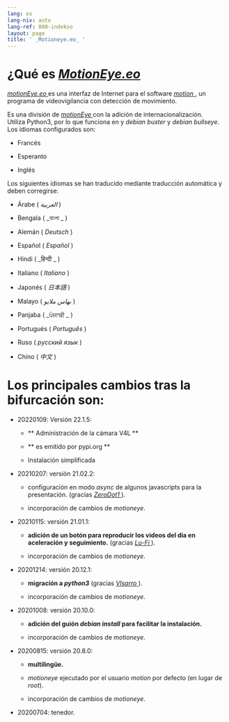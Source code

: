 ```yaml
---
lang: es
lang-niv: auto
lang-ref: 000-indekso
layout: page
title: ' _Motioneye.eo_ '
---
```

# ¿Qué es [ _MotionEye.eo_ ](https://github.com/jmichault/motioneye.eo) 

[ _motionEye.eo_ ](https://github.com/jmichault/motioneye.eo) es una interfaz de Internet para el software [ _motion_ ](https://motion-project.github.io/), un programa de videovigilancia con detección de movimiento.

Es una división de [ _motionEye_ ](https://github.com/ccrisan/motioneye) con la adición de internacionalización.  
Utiliza Python3, por lo que funciona en y _debian buster_ y _debian bullseye_.  
Los idiomas configurados son:   

* Francés  


* Esperanto  


* Inglés  



Los siguientes idiomas se han traducido mediante traducción automática y deben corregirse:

* Árabe ( _العربية_ )


* Bengala ( _বাংলা _ )
  

  

* Alemán ( _Deutsch_ )


* Español ( _Español_ )


* Hindi ( _हिन्दी _ )
  

  

* Italiano ( _Italiano_ )


* Japonés ( _日本語_ )


* Malayo ( _بهاس ملايو_ )


* Panjaba ( _ਪੰਜਾਬੀ _ )
  

  

* Portugués ( _Português_ )


* Ruso ( _русский язык_ )


* Chino ( _中文_ )




# Los principales cambios tras la bifurcación son:

* 20220109: Versión 22.1.5:  


  * ** Administración de la cámara V4L **  


  * ** es emitido por pypi.org **  


  * Instalación simplificada  


* 20210207: versión 21.02.2:


  * configuración en modo _async_ de algunos javascripts para la presentación. (gracias [ _ZeroDot1_ ]( https://github.com/ZeroDot1 ) ).


  * incorporación de cambios de _motioneye_.


* 20210115: versión 21.01.1:


  * **adición de un botón para reproducir los videos del día en aceleración y seguimiento.** (gracias [ _Lu-Fi_ ](https://github.com/Lu-Fi) ).


  * incorporación de cambios de _motioneye_.


* 20201214: versión 20.12.1:


  * **migración a _python3_** (gracias [ _Vlsarro_ ](https://github.com/Vlsarro) ).


  * incorporación de cambios de _motioneye_.


* 20201008: versión 20.10.0:


  * **adición del guión _debian install_ para facilitar la instalación.**


  * incorporación de cambios de _motioneye_.


* 20200815: versión 20.8.0:


  * **multilingüe.**


  * _motioneye_ ejecutado por el usuario _motion_ por defecto (en lugar de _root_).


  * incorporación de cambios de _motioneye_.


* 20200704: tenedor.



